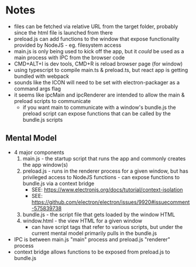 # Notes
- files can be fetched via relative URL from the target folder, probably since the html file is launched from there
- preload.js can add functions to the window that expose functionality provided by NodeJS - eg. filesystem access
- main.js is only being used to kick off the app, but it *could* be used as a main process with IPC from the browser code
- CMD+ALT+I is dev tools, CMD+R is reload browser page (for window)
- using typescript to compile main.ts & preload.ts, but react app is getting bundled with webpack
- sounds like the ICON will need to be set with electron-packager as a command args flag
- it seems like ipcMain and ipcRenderer are intended to allow the main & preload scripts to communicate
    * if you want main to communicate with a window's bundle.js the preload script can expose functions that can be called by the bundle.js scripts

## Mental Model
- 4 major components
    1. main.js - the startup script that runs the app and commonly creates the app window(s)
    2. preload.js - runs in the renderer process for a given window, but has privileged access to NodeJS functions - can expose functions to bundle.js via a context bridge 
        - SEE: https://www.electronjs.org/docs/tutorial/context-isolation
        - SEE: https://github.com/electron/electron/issues/9920#issuecomment-575839738
    3. bundle.js - the script file that gets loaded by the window HTML
    4. window.html - the view HTML for a given window
        * can have script tags that refer to various scripts, but under the current mental model primarily pulls in the bundle.js
- IPC is between main.js "main" process and preload.js "renderer" process
- context bridge allows functions to be exposed from preload.js to bundle.js
